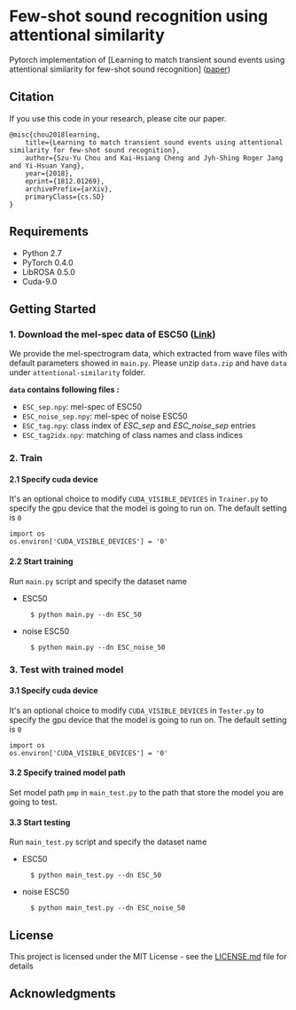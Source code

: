 # Few-shot sound recognition using attentional similarity

Pytorch implementation of [Learning to match transient sound events using attentional similarity for few-shot sound recognition] ([paper](https://arxiv.org/abs/1812.01269))

## Citation
If you use this code in your research, please cite our paper.

    @misc{chou2018learning,
        title={Learning to match transient sound events using attentional similarity for few-shot sound recognition},
        author={Szu-Yu Chou and Kai-Hsiang Cheng and Jyh-Shing Roger Jang and Yi-Hsuan Yang},
        year={2018},
        eprint={1812.01269},
        archivePrefix={arXiv},
        primaryClass={cs.SD}
    }

## Requirements

- Python 2.7
- PyTorch 0.4.0
- LibROSA 0.5.0
- Cuda-9.0

## Getting Started
### 1. Download the mel-spec data of ESC50 ([Link](https://drive.google.com/open?id=1dWiqIc8xTBN4wYPwiYObegWVM7J5oLkm))
We provide the mel-spectrogram data, which extracted from wave files with default parameters showed in ```main.py```. Please unzip ```data.zip``` and have ```data``` under ```attentional-similarity``` folder.

**```data``` contains following files :**
- ```ESC_sep.npy```: mel-spec of ESC50
- ```ESC_noise_sep.npy```: mel-spec of noise ESC50
- ```ESC_tag.npy```: class index of *ESC_sep* and *ESC_noise_sep* entries
- ```ESC_tag2idx.npy```: matching of class names and class indices

### 2. Train
#### 2.1 Specify cuda device
It's an optional choice to modify ```CUDA_VISIBLE_DEVICES``` in ```Trainer.py``` to specify the gpu device that the model is going to run on. The default setting is ```0```

    import os
    os.environ['CUDA_VISIBLE_DEVICES'] = '0'

#### 2.2 Start training
Run ```main.py``` script and specify the dataset name

- ESC50

        $ python main.py --dn ESC_50

- noise ESC50
        
        $ python main.py --dn ESC_noise_50

### 3. Test with trained model
#### 3.1 Specify cuda device
It's an optional choice to modify ```CUDA_VISIBLE_DEVICES``` in ```Tester.py``` to specify the gpu device that the model is going to run on. The default setting is ```0```

    import os
    os.environ['CUDA_VISIBLE_DEVICES'] = '0'

#### 3.2 Specify trained model path
Set model path ```pmp``` in ```main_test.py``` to the path that store the model you are going to test. 

#### 3.3 Start testing
Run ```main_test.py``` script and specify the dataset name

- ESC50

        $ python main_test.py --dn ESC_50

- noise ESC50
        
        $ python main_test.py --dn ESC_noise_50


## License

This project is licensed under the MIT License - see the [LICENSE.md](LICENSE.md) file for details

## Acknowledgments

